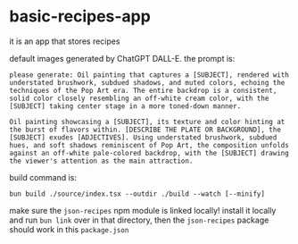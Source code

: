 # basic-recipes-app

it is an app that stores recipes

default images generated by ChatGPT DALL-E. the prompt is:

```
please generate: Oil painting that captures a [SUBJECT], rendered with understated brushwork, subdued shadows, and muted colors, echoing the techniques of the Pop Art era. The entire backdrop is a consistent, solid color closely resembling an off-white cream color, with the [SUBJECT] taking center stage in a more toned-down manner.
```

```
Oil painting showcasing a [SUBJECT], its texture and color hinting at the burst of flavors within. [DESCRIBE THE PLATE OR BACKGROUND], the [SUBJECT] exudes [ADJECTIVES]. Using understated brushwork, subdued hues, and soft shadows reminiscent of Pop Art, the composition unfolds against an off-white pale-colored backdrop, with the [SUBJECT] drawing the viewer's attention as the main attraction.
```

build command is:

```
bun build ./source/index.tsx --outdir ./build --watch [--minify]
```

make sure the `json-recipes` npm module is linked locally! install it locally and run `bun link` over in that directory, then the `json-recipes` package should work in this `package.json`
